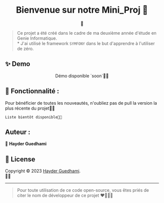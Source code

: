 <h1 align="center">Bienvenue sur notre Mini_Proj 👋</h1>
<p align="center">
  <a href="https://github.com/guedhami"> </a>👋
</p>

> Ce projet a été créé dans le cadre de ma deuxième année d'étude en Genie Informatique.<br />* J'ai utilisé le framework `SYMFONY` dans le but d'apprendre à l'utiliser de zéro.

## ✨ Demo

<p align="center">
 Démo disponible `soon`🚀🚀
</p>


## 🚀 Fonctionnalité :

Pour bénéficier de toutes les nouveautés, n'oubliez pas de pull la version la plus récente du projet🚀🚀
```
Liste bientôt disponible🚀🚀
```


## Auteur :

👤 **Hayder Guedhami** <br>


## 📝 License

Copyright © 2023 [Hayder Guedhami](https://github.com/guedhami).<br />🚀🚀

---
> Pour toute utilisation de ce code open-source, vous êtes priés de citer le nom de développeur de ce projet ❤️🚀🚀🚀
